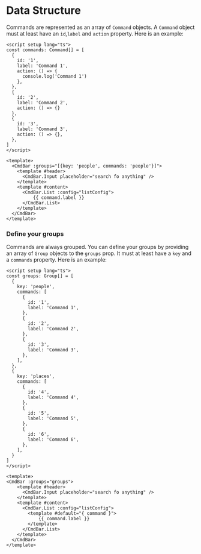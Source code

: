 # Data Structure

Commands are represented as an array of `Command` objects. A `Command` object must at least have an `id`,`label` and `action` property. Here is an example:

```vue
<script setup lang="ts">
const commands: Command[] = [
  {
    id: '1',
    label: 'Command 1',
    action: () => {
      console.log('Command 1')
    },
  },
  {
    id: '2',
    label: 'Command 2',
    action: () => {}
  },
  {
    id: '3',
    label: 'Command 3',
    action: () => {},
  },
]
</script>

<template>
  <CmdBar :groups="[{key: 'people', commands: 'people'}]">
    <template #header>
      <CmdBar.Input placeholder="search fo anything" />
    </template>
    <template #content>
      <CmdBar.List :config="listConfig">
          {{ command.label }}
      </CmdBar.List>
    </template>
  </CmdBar>
</template>
```

### Define your groups

Commands are always grouped. You can define your groups by providing an array of `Group` objects to the `groups` prop. It must at least have a `key` and a `commands` property. Here is an example:

```vue
<script setup lang="ts">
const groups: Group[] = [
  {
    key: 'people',
    commands: [
      {
        id: '1',
        label: 'Command 1',
      },
      {
        id: '2',
        label: 'Command 2',
      },
      {
        id: '3',
        label: 'Command 3',
      },
    ],
  },
  {
    key: 'places',
    commands: [
      {
        id: '4',
        label: 'Command 4',
      },
      {
        id: '5',
        label: 'Command 5',
      },
      {
        id: '6',
        label: 'Command 6',
      },
    ],
  }
]
</script>

<template>
<CmdBar :groups="groups">
    <template #header>
      <CmdBar.Input placeholder="search fo anything" />
    </template>
    <template #content>
      <CmdBar.List :config="listConfig">
        <template #default="{ command }">
            {{ command.label }}
        </template>
      </CmdBar.List>
    </template>
  </CmdBar>
</template>
```






